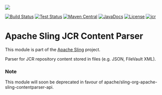 [<img src="https://sling.apache.org/res/logos/sling.png"/>](https://sling.apache.org)

 [![Build Status](https://builds.apache.org/buildStatus/icon?job=Sling/sling-org-apache-sling-jcr-contentparser/master)](https://builds.apache.org/job/Sling/job/sling-org-apache-sling-jcr-contentparser/job/master) [![Test Status](https://img.shields.io/jenkins/t/https/builds.apache.org/job/Sling/job/sling-org-apache-sling-jcr-contentparser/job/master.svg)](https://builds.apache.org/job/Sling/job/sling-org-apache-sling-jcr-contentparser/job/master/test_results_analyzer/) [![Maven Central](https://maven-badges.herokuapp.com/maven-central/org.apache.sling/org.apache.sling.jcr.contentparser/badge.svg)](https://search.maven.org/#search%7Cga%7C1%7Cg%3A%22org.apache.sling%22%20a%3A%22org.apache.sling.jcr.contentparser%22) [![JavaDocs](https://www.javadoc.io/badge/org.apache.sling/org.apache.sling.jcr.contentparser.svg)](https://www.javadoc.io/doc/org.apache.sling/org.apache.sling.jcr.contentparser) [![License](https://img.shields.io/badge/License-Apache%202.0-blue.svg)](https://www.apache.org/licenses/LICENSE-2.0) [![jcr](https://sling.apache.org/badges/group-jcr.svg)](https://github.com/apache/sling-aggregator/blob/master/docs/groups/jcr.md)

# Apache Sling JCR Content Parser

This module is part of the [Apache Sling](https://sling.apache.org) project.

Parser for JCR repository content stored in files (e.g. JSON, FileVault XML).

### Note
This module will soon be deprecated in favour of apache/sling-org-apache-sling-contentparser-api.
